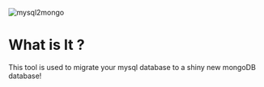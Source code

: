 ![mysql2mongo](https://raw.githubusercontent.com/hyperioxx/mysql2mongo/master/logo/mysql2mongo5.png "mysql2mongo")


# What is It ?

This tool is used to migrate your mysql database to a shiny new mongoDB database! 